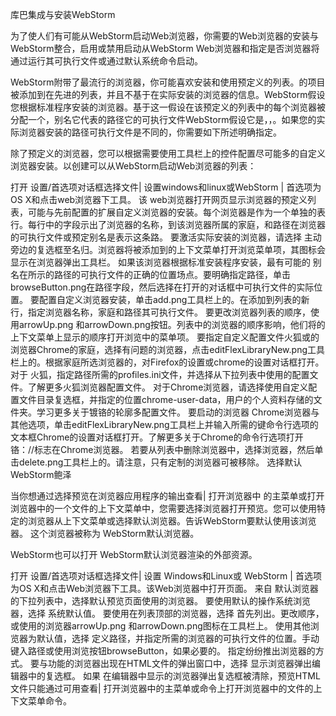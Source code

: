 库巴集成与安装WebStorm

为了使人们有可能从WebStorm启动Web浏览器，你需要的Web浏览器的安装与WebStorm整合，启用或禁用启动从WebStorm Web浏览器和指定是否浏览器将通过运行其可执行文件或通过默认系统命令启动。

WebStorm附带了最流行的浏览器，你可能喜欢安装和使用预定义的列表。的项目被添加到在先进的列表，并且不基于在实际安装的浏览器的信息。WebStorm假设您根据标准程序安装的浏览器。基于这一假设在该预定义的列表中的每个浏览器被分配一个，别名它代表的路径它的可执行文件WebStorm假设它是，，。如果您的实际浏览器安装的路径可执行文件是不同的，你需要如下所述明确指定。

除了预定义的浏览器，您可以根据需要使用工具栏上的控件配置尽可能多的自定义浏览器安装。以创建可以从WebStorm启动Web浏览器的列表：

打开 设置/首选项对话框选择文件| 设置windows和linux或WebStorm | 首选项为OS X和点击web浏览器下工具。
该 web浏览器打开网页显示浏览器的预定义列表，可能与先前配置的扩展自定义浏览器的安装。每个浏览器是作为一个单独的表行。每行中的字段示出了浏览器的名称，到该浏览器所属的家庭，和路径在浏览器的可执行文件或预定别名是表示这条路。
要激活实际安装的浏览器，请选择 主动旁边的复选框至名归。浏览器将被添加到的上下文菜单打开浏览菜单项，其图标会显示在浏览器弹出工具栏。
如果该浏览器根据标准安装程序安装，最有可能的 别名在所示的路径的可执行文件的正确的位置场点。要明确指定路径，单击browseButton.png在路径字段，然后选择在打开的对话框中可执行文件的实际位置。
要配置自定义浏览器安装，单击add.png工具栏上的。在添加到列表的新行，指定浏览器名称，家庭和路径其可执行文件。
要更改浏览器列表的顺序，使用arrowUp.png 和arrowDown.png按钮。列表中的浏览器的顺序影响，他们将的上下文菜单上显示的顺序打开浏览中的菜单项。
要指定自定义配置文件火狐或的浏览器Chrome的家庭，选择有问题的浏览器，点击editFlexLibraryNew.png工具栏上的。根据家庭所选浏览器的，对Firefox的设置或chrome的设置对话框打开。
对于 火狐，指定路径所需的profiles.ini文件，并选择从下拉列表中使用的配置文件。了解更多火狐浏览器配置文件。
对于Chrome浏览器，请选择使用自定义配置文件目录复选框，并指定的位置chrome-user-data，用户的个人资料存储的文件夹。学习更多关于镀铬的轮廓多配置文件。
要启动的浏览器 Chrome浏览器与其他选项，单击editFlexLibraryNew.png工具栏上并输入所需的键命令行选项的文本框Chrome的设置对话框打开。了解更多关于Chrome的命令行选项打开铬：//标志在Chrome浏览器。
若要从列表中删除浏览器中，选择浏览器，然后单击delete.png工具栏上的。请注意，只有定制的浏览器可被移除。
选择默认WebStorm鲍泽

当你想通过选择预览在浏览器应用程序的输出查看| 打开浏览器中 的主菜单或打开浏览器中的一个文件的上下文菜单中，您需要选择浏览器打开预览。您可以使用特定的浏览器从上下文菜单或选择默认浏览器。告诉WebStorm要默认使用该浏览器。 这个浏览器被称为 WebStorm默认浏览器。

WebStorm也可以打开 WebStorm默认浏览器渲染的外部资源。

打开 设置/首选项对话框选择文件| 设置 Windows和Linux或 WebStorm | 首选项为OS X和点击Web浏览器下工具。该Web浏览器中打开页面。
来自 默认浏览器的下拉列表中，选择默认预览页面使用的浏览器。
要使用默认的操作系统浏览器，选择 系统默认值。
要使用在列表顶部的浏览器，选择 首先列出。更改顺序，或使用的浏览器arrowUp.png 和arrowDown.png图标在工具栏上。
使用其他浏览器为默认值，选择 定义路径，并指定所需的浏览器的可执行文件的位置。手动键入路径或使用浏览按钮browseButton，如果必要的。
指定纷纷推出浏览器的方式。
要与功能的浏览器出现在HTML文件的弹出窗口中，选择 显示浏览器弹出编辑器中的复选框。
如果 在编辑器中显示的浏览器弹出复选框被清除，预览HTML文件只能通过可用查看| 打开浏览器中的主菜单或命令上打开浏览器中的文件的上下文菜单命令。
